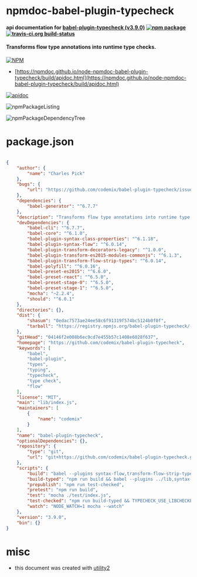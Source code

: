 # npmdoc-babel-plugin-typecheck

#### api documentation for  [babel-plugin-typecheck (v3.9.0)](https://github.com/codemix/babel-plugin-typecheck)  [![npm package](https://img.shields.io/npm/v/npmdoc-babel-plugin-typecheck.svg?style=flat-square)](https://www.npmjs.org/package/npmdoc-babel-plugin-typecheck) [![travis-ci.org build-status](https://api.travis-ci.org/npmdoc/node-npmdoc-babel-plugin-typecheck.svg)](https://travis-ci.org/npmdoc/node-npmdoc-babel-plugin-typecheck)

#### Transforms flow type annotations into runtime type checks.

[![NPM](https://nodei.co/npm/babel-plugin-typecheck.png?downloads=true&downloadRank=true&stars=true)](https://www.npmjs.com/package/babel-plugin-typecheck)

- [https://npmdoc.github.io/node-npmdoc-babel-plugin-typecheck/build/apidoc.html](https://npmdoc.github.io/node-npmdoc-babel-plugin-typecheck/build/apidoc.html)

[![apidoc](https://npmdoc.github.io/node-npmdoc-babel-plugin-typecheck/build/screenCapture.buildCi.browser.%252Ftmp%252Fbuild%252Fapidoc.html.png)](https://npmdoc.github.io/node-npmdoc-babel-plugin-typecheck/build/apidoc.html)

![npmPackageListing](https://npmdoc.github.io/node-npmdoc-babel-plugin-typecheck/build/screenCapture.npmPackageListing.svg)

![npmPackageDependencyTree](https://npmdoc.github.io/node-npmdoc-babel-plugin-typecheck/build/screenCapture.npmPackageDependencyTree.svg)



# package.json

```json

{
    "author": {
        "name": "Charles Pick"
    },
    "bugs": {
        "url": "https://github.com/codemix/babel-plugin-typecheck/issues"
    },
    "dependencies": {
        "babel-generator": "^6.7.7"
    },
    "description": "Transforms flow type annotations into runtime type checks.",
    "devDependencies": {
        "babel-cli": "^6.7.7",
        "babel-core": "^6.1.0",
        "babel-plugin-syntax-class-properties": "^6.1.18",
        "babel-plugin-syntax-flow": "^6.0.14",
        "babel-plugin-transform-decorators-legacy": "^1.0.0",
        "babel-plugin-transform-es2015-modules-commonjs": "^6.1.3",
        "babel-plugin-transform-flow-strip-types": "^6.0.14",
        "babel-polyfill": "^6.0.16",
        "babel-preset-es2015": "^6.6.0",
        "babel-preset-react": "^6.5.0",
        "babel-preset-stage-0": "^6.5.0",
        "babel-preset-stage-1": "^6.5.0",
        "mocha": "~2.2.4",
        "should": "^6.0.1"
    },
    "directories": {},
    "dist": {
        "shasum": "0edac7573ae24ee58c6f91319f574bc5124b0f0f",
        "tarball": "https://registry.npmjs.org/babel-plugin-typecheck/-/babel-plugin-typecheck-3.9.0.tgz"
    },
    "gitHead": "04146f2e008b6ec9cd7e455b57c1408e6028f637",
    "homepage": "https://github.com/codemix/babel-plugin-typecheck",
    "keywords": [
        "babel",
        "babel-plugin",
        "types",
        "typing",
        "typecheck",
        "type check",
        "flow"
    ],
    "license": "MIT",
    "main": "lib/index.js",
    "maintainers": [
        {
            "name": "codemix"
        }
    ],
    "name": "babel-plugin-typecheck",
    "optionalDependencies": {},
    "repository": {
        "type": "git",
        "url": "git+https://github.com/codemix/babel-plugin-typecheck.git"
    },
    "scripts": {
        "build": "babel --plugins syntax-flow,transform-flow-strip-types -d ./lib ./src",
        "build-typed": "npm run build && babel --plugins ../lib,syntax-flow,transform-flow-strip-types -d ./lib-checked ./src",
        "prepublish": "npm run test-checked",
        "pretest": "npm run build",
        "test": "mocha ./test/index.js",
        "test-checked": "npm run build-typed && TYPECHECK_USE_LIBCHECKED=1 mocha ./test/index.js",
        "watch": "NODE_WATCH=1 mocha --watch"
    },
    "version": "3.9.0",
    "bin": {}
}
```



# misc
- this document was created with [utility2](https://github.com/kaizhu256/node-utility2)
